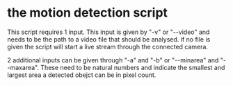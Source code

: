 # the motion detection script

This script requires 1 input. This input is given by  "-v" or "--video"  and needs to be the path to a video file that should be analysed. if no file is given the script will start a live stream through the connected camera.

2 additional inputs can be given through "-a" and "-b" or "--minarea" and "--maxarea". These need to be natural numbers and indicate the smallest and largest area a detected obejct can be in pixel count.
